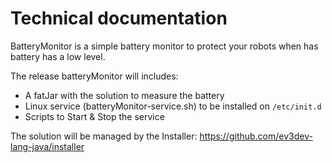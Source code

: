 # Technical documentation

BatteryMonitor is a simple battery monitor
to protect your robots when has battery has a low level.

The release batteryMonitor will includes:

+ A fatJar with the solution to measure the battery
+ Linux service (batteryMonitor-service.sh) to be installed on `/etc/init.d`
+ Scripts to Start & Stop the service

The solution will be managed by the Installer:
https://github.com/ev3dev-lang-java/installer

